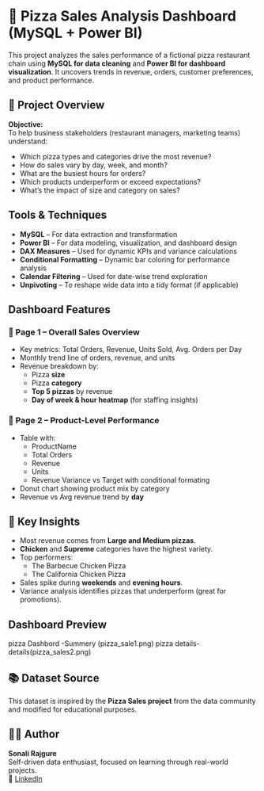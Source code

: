 # 🍕 Pizza Sales Analysis Dashboard (MySQL + Power BI)

This project analyzes the sales performance of a fictional pizza restaurant chain using **MySQL for data cleaning** and **Power BI for dashboard visualization**.
It uncovers trends in revenue, orders, customer preferences, and product performance.

## 📌 Project Overview

**Objective:**  
To help business stakeholders (restaurant managers, marketing teams) understand:

- Which pizza types and categories drive the most revenue?
- How do sales vary by day, week, and month?
- What are the busiest hours for orders?
- Which products underperform or exceed expectations?
- What’s the impact of size and category on sales?

##  Tools & Techniques

- **MySQL** – For data extraction and transformation  
- **Power BI** – For data modeling, visualization, and dashboard design  
- **DAX Measures** – Used for dynamic KPIs and variance calculations  
- **Conditional Formatting** – Dynamic bar coloring for performance analysis  
- **Calendar Filtering** – Used for date-wise trend exploration  
- **Unpivoting** – To reshape wide data into a tidy format (if applicable)

## Dashboard Features

### 🔹 Page 1 – Overall Sales Overview
- Key metrics: Total Orders, Revenue, Units Sold, Avg. Orders per Day
- Monthly trend line of orders, revenue, and units
- Revenue breakdown by:
  - Pizza **size**
  - Pizza **category**
  - **Top 5 pizzas** by revenue
  - **Day of week & hour heatmap** (for staffing insights)

### 🔹 Page 2 – Product-Level Performance
- Table with:
  - ProductName
  - Total Orders
  - Revenue
  - Units
  - Revenue Variance vs Target  with conditional formating 
- Donut chart showing product mix by category
- Revenue vs Avg revenue trend by **day**


## 📌 Key Insights

- Most revenue comes from **Large and Medium pizzas**.
- **Chicken** and **Supreme** categories have the highest variety.
- Top performers:  
  - The Barbecue Chicken Pizza  
  - The California Chicken Pizza  
- Sales spike during **weekends** and **evening hours**.
- Variance analysis identifies pizzas that underperform (great for promotions).



##  Dashboard Preview

pizza Dashbord -Summery (pizza_sale1.png)
pizza details- details(pizza_sales2.png)


## 📚 Dataset Source

This dataset is inspired by the **Pizza Sales project** from the data community and modified for educational purposes.



## 👩‍💻 Author

**Sonali Rajgure**  
Self-driven data enthusiast, focused on learning through real-world projects.  
🔗 [LinkedIn](https://www.linkedin.com/sonalirajgure)




